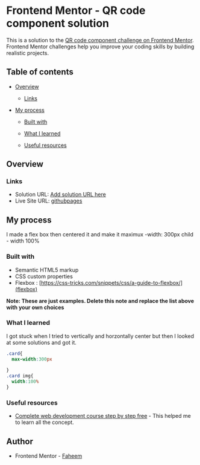 # Frontend Mentor - QR code component solution

This is a solution to the [QR code component challenge on Frontend Mentor](https://www.frontendmentor.io/challenges/qr-code-component-iux_sIO_H). Frontend Mentor challenges help you improve your coding skills by building realistic projects. 

## Table of contents

- [Overview](#overview)
  
  - [Links](#links)
- [My process](#my-process)
  - [Built with](#built-with)
  - [What I learned](#what-i-learned)
  
  - [Useful resources](#useful-resources)




## Overview



### Links

- Solution URL: [Add solution URL here](https://your-solution-url.com)
- Live Site URL: [githubpages](https://darkrabel.github.io/Qr-code-callenge/)

## My process
I made a flex box then centered it and make it maximux -width: 300px
child - width 100%

### Built with

- Semantic HTML5 markup
- CSS custom properties
- Flexbox : [https://css-tricks.com/snippets/css/a-guide-to-flexbox/](flexbox)




**Note: These are just examples. Delete this note and replace the list above with your own choices**

### What I learned
I got stuck when I tried to vertically and horzontally center but then I looked at some solutions and got it.


```css
.card{
  max-width:300px
  
}
.card img{
  width:100%
}
```





### Useful resources

- [Complete web development course step by step free](https://www.codewithharry.com/videos/web-development-in-hindi-1/) - This helped me  to learn all the concept.


## Author


- Frontend Mentor - [Faheem](https://www.frontendmentor.io/profile/darkrabel)


